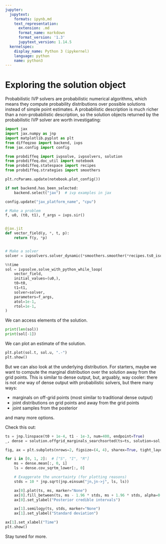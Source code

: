 ```yaml
---
jupyter:
  jupytext:
    formats: ipynb,md
    text_representation:
      extension: .md
      format_name: markdown
      format_version: '1.3'
      jupytext_version: 1.14.5
  kernelspec:
    display_name: Python 3 (ipykernel)
    language: python
    name: python3
---
```


# Exploring the solution object

Probabilistic IVP solvers are probabilistic numerical algorithms, which means they compute probability distributions over possible solutions instead of simple point estimates.
A probabilistic description is much richer than a non-probabilistic description, so the solution objects returned by the probabilistic IVP solver are worth investigating:

```python
import jax
import jax.numpy as jnp
import matplotlib.pyplot as plt
from diffeqzoo import backend, ivps
from jax.config import config

from probdiffeq import ivpsolve, ivpsolvers, solution
from probdiffeq.doc_util import notebook
from probdiffeq.statespace import recipes
from probdiffeq.strategies import smoothers
```

```python
plt.rcParams.update(notebook.plot_config())

if not backend.has_been_selected:
    backend.select("jax")  # ivp examples in jax

config.update("jax_platform_name", "cpu")
```

```python
# Make a problem
f, u0, (t0, t1), f_args = ivps.sir()


@jax.jit
def vector_field(y, *, t, p):
    return f(y, *p)


# Make a solver
solver = ivpsolvers.solver_dynamic(*smoothers.smoother(*recipes.ts0_iso()))
```

```python
%%time
sol = ivpsolve.solve_with_python_while_loop(
    vector_field,
    initial_values=(u0,),
    t0=t0,
    t1=t1,
    solver=solver,
    parameters=f_args,
    atol=1e-1,
    rtol=1e-1,
)
```

We can access elements of the solution.

```python
print(len(sol))
print(sol[-1])
```

We can plot an estimate of the solution.

```python
plt.plot(sol.t, sol.u, ".-")
plt.show()
```

But we can also look at the underlying distribution.
For starters, maybe we want to compute the marginal distribution over the solution away from
the grid points. This is similar to dense output, but, arguably, way cooler: there is not _one_ way of dense output with probabilistic solvers, but there many ways:

* marginals on off-grid points (most similar to traditional dense output)
* joint distributions on grid points and away from the grid points
* joint samples from the posterior

and many more options.

Check this out:

```python
ts = jnp.linspace(t0 + 1e-4, t1 - 1e-3, num=400, endpoint=True)
_, dense = solution.offgrid_marginals_searchsorted(ts=ts, solution=sol, solver=solver)

fig, ax = plt.subplots(nrows=2, figsize=(4, 4), sharex=True, tight_layout=True)

for i in [0, 1, 2]:  # ["S", "I", "R"]
    ms = dense.mean[:, 0, i]
    ls = dense.cov_sqrtm_lower[:, 0]

    # Exaggerate the uncertainty (for plotting reasons)
    stds = 10 * jnp.sqrt(jnp.einsum("jn,jn->j", ls, ls))

    ax[0].plot(ts, ms, marker="None")
    ax[0].fill_between(ts, ms - 1.96 * stds, ms + 1.96 * stds, alpha=0.3)
    ax[0].set_ylabel("Posterior credible intervals")

    ax[1].semilogy(ts, stds, marker="None")
    ax[1].set_ylabel("Standard deviation")

ax[1].set_xlabel("Time")
plt.show()
```

Stay tuned for more.
